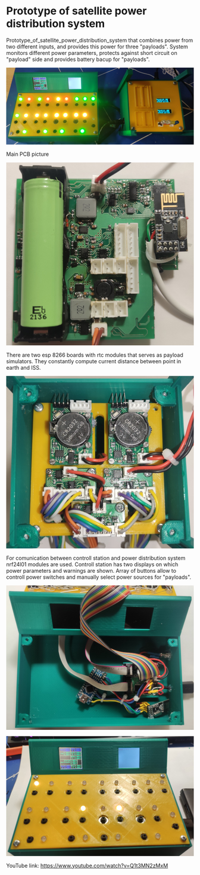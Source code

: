 # Prototype of satellite power distribution system
Prototype_of_satellite_power_distribution_system that combines power from two different inputs, and provides this power for three "payloads". System monitors different power parameters, protects against short circuit on "payload" side and provides battery bacup for "payloads".

![IMG_20220210_171617](https://github.com/Fyodorbezz/Prototype_of_satellite_power_distribution_system/blob/main/Images/IMG_20240315_220943.jpg)


Main PCB picture

![IMG_20220210_171617](https://github.com/Fyodorbezz/Prototype_of_satellite_power_distribution_system/blob/main/Images/IMG_20240221_053256.jpg)


There are two esp 8266 boards with rtc modules that serves as payload simulators. They constantly compute current distance between point in earth and ISS.

![IMG_20220210_171617](https://github.com/Fyodorbezz/Prototype_of_satellite_power_distribution_system/blob/main/Images/IMG_20240221_053357.jpg)


For comunication between controll station and power distribution system nrf24l01 modules are used. Controll station has two displays on which power parameters and warnings are shown. Array of buttons allow to controll power switches and manually select power sources for "payloads".

![IMG_20220210_171617](https://github.com/Fyodorbezz/Prototype_of_satellite_power_distribution_system/blob/main/Images/IMG_20240221_062437.jpg)

![IMG_20220210_171617](https://github.com/Fyodorbezz/Prototype_of_satellite_power_distribution_system/blob/main/Images/IMG_20240221_053223.jpg)


YouTube link: https://www.youtube.com/watch?v=Q1t3MN2zMxM
